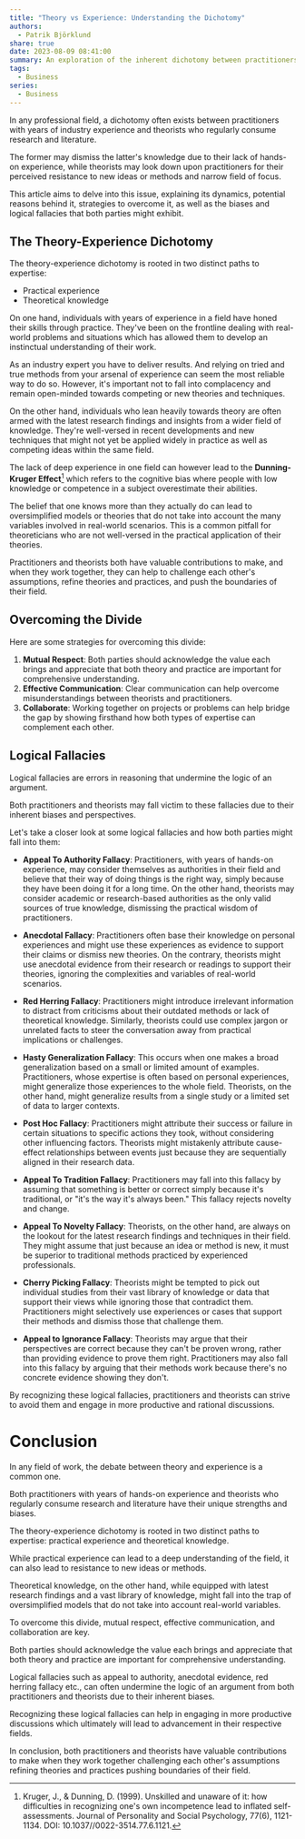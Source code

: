 ```yaml
---
title: "Theory vs Experience: Understanding the Dichotomy"
authors:
  - Patrik Björklund
share: true
date: 2023-08-09 08:41:00
summary: An exploration of the inherent dichotomy between practitioners with industry experience and theorists, with a focus on their respective biases, logical fallacies, and strategies for bridging this divide.
tags:
  - Business
series:
  - Business
---
```


In any professional field, a dichotomy often exists between practitioners with years of industry experience and theorists who regularly consume research and literature. 

The former may dismiss the latter's knowledge due to their lack of hands-on experience, while theorists may look down upon practitioners for their perceived resistance to new ideas or methods and narrow field of focus.

This article aims to delve into this issue, explaining its dynamics, potential reasons behind it, strategies to overcome it, as well as the biases and logical fallacies that both parties might exhibit.

## The Theory-Experience Dichotomy

The theory-experience dichotomy is rooted in two distinct paths to expertise: 

- Practical experience
- Theoretical knowledge

On one hand, individuals with years of experience in a field have honed their skills through practice. They've been on the frontline dealing with real-world problems and situations which has allowed them to develop an instinctual understanding of their work.

As an industry expert you have to deliver results. And relying on tried and true methods from your arsenal of experience can seem the most reliable way to do so. However, it's important not to fall into complacency and remain open-minded towards competing or new theories and techniques.

On the other hand, individuals who lean heavily towards theory are often armed with the latest research findings and insights from a wider field of knowledge. They're well-versed in recent developments and new techniques that might not yet be applied widely in practice as well as competing ideas within the same field.

The lack of deep experience in one field can however lead to the **Dunning-Kruger Effect**[^1^] which refers to the cognitive bias where people with low knowledge or competence in a subject overestimate their abilities.

The belief that one knows more than they actually do can lead to oversimplified models or theories that do not take into account the many variables involved in real-world scenarios. This is a common pitfall for theoreticians who are not well-versed in the practical application of their theories.

Practitioners and theorists both have valuable contributions to make, and when they work together, they can help to challenge each other's assumptions, refine theories and practices, and push the boundaries of their field. 

## Overcoming the Divide

Here are some strategies for overcoming this divide:

1. **Mutual Respect**: Both parties should acknowledge the value each brings and appreciate that both theory and practice are important for comprehensive understanding.
2. **Effective Communication**: Clear communication can help overcome misunderstandings between theorists and practitioners.
3. **Collaborate**: Working together on projects or problems can help bridge the gap by showing firsthand how both types of expertise can complement each other.

## Logical Fallacies 

Logical fallacies are errors in reasoning that undermine the logic of an argument. 

Both practitioners and theorists may fall victim to these fallacies due to their inherent biases and perspectives. 

Let's take a closer look at some logical fallacies and how both parties might fall into them:

- **Appeal To Authority Fallacy**: Practitioners, with years of hands-on experience, may consider themselves as authorities in their field and believe that their way of doing things is the right way, simply because they have been doing it for a long time. On the other hand, theorists may consider academic or research-based authorities as the only valid sources of true knowledge, dismissing the practical wisdom of practitioners.

- **Anecdotal Fallacy**: Practitioners often base their knowledge on personal experiences and might use these experiences as evidence to support their claims or dismiss new theories. On the contrary, theorists might use anecdotal evidence from their research or readings to support their theories, ignoring the complexities and variables of real-world scenarios.

- **Red Herring Fallacy**: Practitioners might introduce irrelevant information to distract from criticisms about their outdated methods or lack of theoretical knowledge. Similarly, theorists could use complex jargon or unrelated facts to steer the conversation away from practical implications or challenges.

- **Hasty Generalization Fallacy**: This occurs when one makes a broad generalization based on a small or limited amount of examples. Practitioners, whose expertise is often based on personal experiences, might generalize those experiences to the whole field. Theorists, on the other hand, might generalize results from a single study or a limited set of data to larger contexts.

- **Post Hoc Fallacy**: Practitioners might attribute their success or failure in certain situations to specific actions they took, without considering other influencing factors. Theorists might mistakenly attribute cause-effect relationships between events just because they are sequentially aligned in their research data.

- **Appeal To Tradition Fallacy**: Practitioners may fall into this fallacy by assuming that something is better or correct simply because it's traditional, or "it's the way it's always been." This fallacy rejects novelty and change.

- **Appeal To Novelty Fallacy**: Theorists, on the other hand, are always on the lookout for the latest research findings and techniques in their field. They might assume that just because an idea or method is new, it must be superior to traditional methods practiced by experienced professionals. 

- **Cherry Picking Fallacy**: Theorists might be tempted to pick out individual studies from their vast library of knowledge or data that support their views while ignoring those that contradict them. Practitioners might selectively use experiences or cases that support their methods and dismiss those that challenge them.

- **Appeal to Ignorance Fallacy**: Theorists may argue that their perspectives are correct because they can't be proven wrong, rather than providing evidence to prove them right. Practitioners may also fall into this fallacy by arguing that their methods work because there's no concrete evidence showing they don't. 

By recognizing these logical fallacies, practitioners and theorists can strive to avoid them and engage in more productive and rational discussions.

# Conclusion
In any field of work, the debate between theory and experience is a common one. 

Both practitioners with years of hands-on experience and theorists who regularly consume research and literature have their unique strengths and biases. 

The theory-experience dichotomy is rooted in two distinct paths to expertise: practical experience and theoretical knowledge. 

While practical experience can lead to a deep understanding of the field, it can also lead to resistance to new ideas or methods. 

Theoretical knowledge, on the other hand, while equipped with latest research findings and a vast library of knowledge, might fall into the trap of oversimplified models that do not take into account real-world variables.

To overcome this divide, mutual respect, effective communication, and collaboration are key. 

Both parties should acknowledge the value each brings and appreciate that both theory and practice are important for comprehensive understanding.

Logical fallacies such as appeal to authority, anecdotal evidence, red herring fallacy etc., can often undermine the logic of an argument from both practitioners and theorists due to their inherent biases.

Recognizing these logical fallacies can help in engaging in more productive discussions which ultimately will lead to advancement in their respective fields. 

In conclusion, both practitioners and theorists have valuable contributions to make when they work together challenging each other's assumptions refining theories and practices pushing boundaries of their field.


[^1^]: Kruger, J., & Dunning, D. (1999). Unskilled and unaware of it: how difficulties in recognizing one's own incompetence lead to inflated self-assessments. Journal of Personality and Social Psychology, 77(6), 1121-1134. DOI: 10.1037//0022-3514.77.6.1121.



